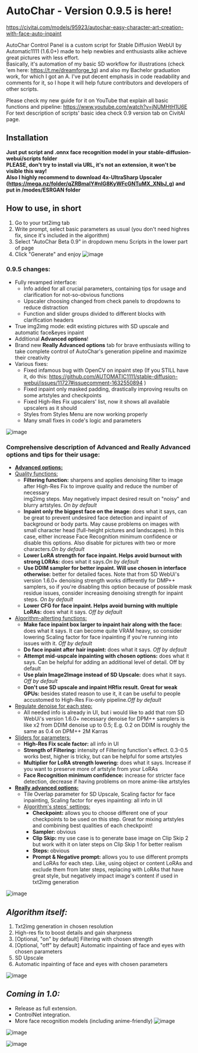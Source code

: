 # AutoChar - Version 0.9.5 is here!
https://civitai.com/models/95923/autochar-easy-character-art-creation-with-face-auto-inpaint

AutoChar Control Panel is a custom script for Stable Diffusion WebUI by Automatic1111 (1.6.0+) made to help newbies and enthusiasts alike achieve great pictures with less effort.  
Basically, it's automation of my basic SD workflow for illustrations (check 'em here: https://t.me/dreamforge_tg) and also my Bachelor graduation work, for which I got an A. I've put decent emphasis in code readability and comments for it, so I hope it will help future contributors and developers of other scripts.  

Please check my new guide for it on YouTube that explain all basic functions and pipeline: https://www.youtube.com/watch?v=jNUMHtH1U6E  
For text description of scripts' basic idea check 0.9 version tab on CivitAI page.

## Installation
**Just put script and .onnx face recognition model in your stable-diffusion-webui/scripts folder  
PLEASE, don't try to install via URL, it's not an extension, it won't be visible this way!  
Also I highly recommend to download 4x-UltraSharp Upscaler (https://mega.nz/folder/qZRBmaIY#nIG8KyWFcGNTuMX_XNbJ_g) and put in /modes/ESRGAN folder**


## How to use, in short
1. Go to your txt2img tab
2. Write prompt, select basic parameters as usual (you don't need highres fix, since it's included in the algorithm)
3. Select "AutoChar Beta 0.9" in dropdown menu Scripts in the lower part of page
4. Click "Generate" and enjoy
![image](https://github.com/alexv0iceh/AutoChar/assets/74978526/16919ca6-1de3-4052-a2fd-6729c9e890e5)

### 0.9.5 changes:
- Fully revamped interface:
  - Info added for all crucial parameters, containing tips for usage and clarification for not-so-obvious functions
  - Upscaler choosing changed from check panels to dropdowns to reduce distraction
  - Function and slider groups divided to different blocks with clarification headers
- True img2img mode: edit existing pictures with SD upscale and automatic face&eyes inpaint
- Additional **Advanced options**!
-	Brand new **Really Advanced options** tab for brave enthusiasts willing to take complete control of AutoChar's generation pipeline and maximize their creativity
- Various fixes:
  - Fixed infamous bug with OpenCV on inpaint step (If you STILL have it, do this: https://github.com/AUTOMATIC1111/stable-diffusion-webui/issues/11727#issuecomment-1632550894 )
  -	Fixed inpaint only masked padding, drastically improving results on some artstyles and checkpoints
  -	Fixed High-Res Fix upscalers' list, now it shows all available upscalers as it should
  -	Styles from Styles Menu are now working properly
  -	Many small fixes in code's logic and parameters
 
![image](https://github.com/alexv0iceh/AutoChar/assets/74978526/9eccfbaa-8a09-41c7-ab97-856e6b16c7d4)

### Comprehensive description of Advanced and Really Advanced options and tips for their usage:
-	<u>**Advanced options:**</u>
  -	<u>Quality functions:</u>
    -	**Filtering function:** sharpens and applies denoising filter to image after High-Res Fix to improve quality and reduce the number of necessary   
 img2img steps. May negatively impact desired result on "noisy" and blurry artstyles. _On by default_
    -	**Inpaint only the biggest face on the image:** does what it says, can be great to prevent undesired face detection and inpaint of background or body parts. May cause problems on images with small character head (full-height pictures and landscapes). In this case, either increase Face Recognition minimum confidence or disable this options. Also disable for pictures with two or more characters._On by default_
    -	**Lower LoRA strength for face inpaint. Helps avoid burnout with strong LORAs:** does what it says._On by default_
    -	**Use DDIM sampler for better inpaint. Will use chosen in interface otherwise:** better for detailed faces. Note that from SD WebUi's version 1.6.0+ denoising strength works differently for DMP++ samplers, so if you're disabling this option because of possible mask residue issues, consider increasing denoising strength for inpaint steps. _On by default_
    -	**Lower CFG for face inpaint. Helps avoid burning with multiple LoRAs:** does what it says. _Off by default_
- <u> Algorithm-alterting functions:</u>
  -	**Make face inpaint box larger to inpaint hair along with the face:** does what it says. It can become quite VRAM heavy, so consider lowering Scaling factor for face inpainting if you're running into issues with it. _Off by default_
  -	**Do face inpaint after hair inpaint:** does what it says. _Off by default_
  -	**Attempt mid-uspcale inpainting with chosen options:** does what it says. Can be helpful for adding an additional level of detail. Off by default
  -	**Use plain Image2Image instead of SD Upscale:** does what it says. _Off by default_
  -	**Don't use SD upscale and inpaint HRfix result. Great for weak GPUs:** besides stated reason to use it, it can be useful to people accustomed to High-Res Fix-only pipeline._Off by default_
- <u>Regulate denoise for each step:</u>
  -	All needed info is already in UI, but i would like to add that rom SD WebUi's version 1.6.0+ necessary denoise for DPM++ samplers is like x2 from DDIM denoise up to 0.5; E.g. 0.2 on DDIM is roughly the same as 0.4 on DPM++ 2M Karras
- <u> Sliders for parameters:</u>
  -	**High-Res Fix scale factor:** all info in UI
  -	**Strength of Filtering:** intensity of Filtering function's effect. 0.3-0.5 works best, higher is tricky, but can be helpful for some artstyles
  -	**Multiplier for LoRA strength lowering:** does what it says. Increase if you want to preserve more of artstyle from your LoRAs
  -	**Face Recognition minimum confidence:** increase for stricter face detection, decrease if having problems on more anime-like artstyles
- <u>**Really advanced options:**</u>
  -	Tile Overlap parameter for SD Upscale, Scaling factor for face inpainting, Scaling factor for eyes inpainting: all info in UI
  - <u>Algorithm's steps' settings:</u> 
    -	**Checkpoint:** allows you to choose different one of your checkpoints to be used on this step. Great for mixing artstyles and combining best qualities of each checkpoint!
    -	**Sampler:** obvious
    -	**Clip Skip:** my use case is to generate base image on Сlip Skip 2 but work with it on later steps on Clip Skip 1 for better realism
    -	**Steps:** obvious
    -	**Prompt & Negative prompt:** allows you to use different prompts and LoRAs for each step. Like, using object or content LoRAs and exclude them from later steps, replacing with LoRAs that have great style, but negatively impact image's content if used in txt2img generation

![image](https://github.com/alexv0iceh/AutoChar/assets/74978526/cd6f7365-e4fd-43dc-94c9-fa535c8cc249)



## _Algorithm itself:_
1. Txt2img generation in chosen resolution
2. High-res fix to boost details and gain sharpness
3. [Optional, "on" by default] Filtering with chosen strength 
4. [Optional, "off" by default] Automatic inpainting of face and eyes with chosen parameters
5. SD Upscale 
6. Automatic inpainting of face and eyes with chosen parameters 

![image](https://github.com/alexv0iceh/AutoChar/assets/74978526/38c0bed6-84b0-43c5-adf7-14a169b4caf6)
  


## _Coming in 1.0:_
- Release as full extension.
- ControlNet integration.
- More face recognition models (including anime-friendly) 
![image](https://github.com/alexv0iceh/AutoChar/assets/74978526/798a92e9-0105-4b39-85b6-5b89048a108e)

![image](https://github.com/alexv0iceh/AutoChar/assets/74978526/2b60ba4f-86af-4c53-a4f3-2d85d3f03e10)

![image](https://github.com/alexv0iceh/AutoChar/assets/74978526/4da581ed-3e00-4abc-88e3-f41710f37cee)
